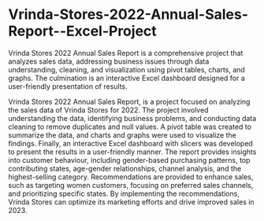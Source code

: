 # Vrinda-Stores-2022-Annual-Sales-Report--Excel-Project
Vrinda Stores 2022 Annual Sales Report is a comprehensive project that analyzes sales data, addressing business issues through data understanding, cleaning, and visualization using pivot tables, charts, and graphs. The culmination is an interactive Excel dashboard designed for a user-friendly presentation of results.


Vrinda Stores 2022 Annual Sales Report, is a project focused on analyzing the sales data of Vrinda Stores for 2022. The project involved understanding the data, identifying business problems, and conducting data cleaning to remove duplicates and null values. A pivot table was created to summarize the data, and charts and graphs were used to visualize the findings. Finally, an interactive Excel dashboard with slicers was developed to present the results in a user-friendly manner. The report provides insights into customer behaviour, including gender-based purchasing patterns, top contributing states, age-gender relationships, channel analysis, and the highest-selling category. Recommendations are provided to enhance sales, such as targeting women customers, focusing on preferred sales channels, and prioritizing specific states. By implementing the recommendations, Vrinda Stores can optimize its marketing efforts and drive improved sales in 2023.
